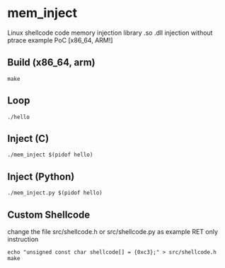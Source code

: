 # mem_inject
Linux shellcode code memory injection library .so .dll injection without ptrace example PoC [x86_64, ARM!]



## Build (x86_64, arm)
`
make
`

## Loop
`
./hello
`

## Inject (C)
`
./mem_inject $(pidof hello)
`

## Inject (Python)
`
./mem_inject.py $(pidof hello)
`



## Custom Shellcode
change the file src/shellcode.h or src/shellcode.py as example RET only instruction

```
echo "unsigned const char shellcode[] = {0xc3};" > src/shellcode.h
make
```
